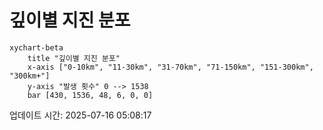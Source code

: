 # 깊이별 지진 분포

```mermaid
xychart-beta
    title "깊이별 지진 분포"
    x-axis ["0-10km", "11-30km", "31-70km", "71-150km", "151-300km", "300km+"]
    y-axis "발생 횟수" 0 --> 1538
    bar [430, 1536, 48, 6, 0, 0]
```

업데이트 시간: 2025-07-16 05:08:17

